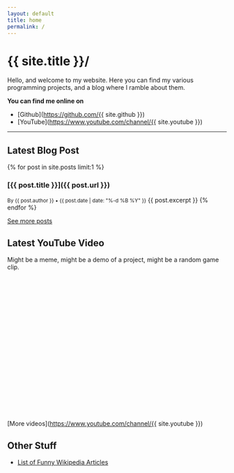 ```yaml
---
layout: default
title: home
permalink: /
---
```


# {{ site.title }}/
Hello, and welcome to my website. Here you can find my various programming projects, and a blog where I ramble about them.

**You can find me online on**
- [Github](https://github.com/{{ site.github }})
- [YouTube](https://www.youtube.com/channel/{{ site.youtube }})

---

## Latest Blog Post
{% for post in site.posts limit:1 %}
### [{{ post.title }}]({{ post.url }})
<small>By {{ post.author }} • {{ post.date | date: "%-d %B %Y" }}</small>
{{ post.excerpt }}
{% endfor %}

[See more posts](/blog)

## Latest YouTube Video
Might be a meme, might be a demo of a project, might be a random game clip.

<iframe style="width: 560px; height: 315px; max-width: 100%" frameborder="0" class="card" id="YTEmbed">Your browser does not support iFrames.</iframe>

[More videos](https://www.youtube.com/channel/{{ site.youtube }})

## Other Stuff
- [List of Funny Wikipedia Articles](/wikipedia)

<script> // yes, javascript code I wrote myself that isn't spaghetti
    const frame = document.getElementById("YTEmbed");
    const channelID = "{{ site.youtube }}";
    var guid="";
                
    fetch("https://api.rss2json.com/v1/api.json?rss_url=" + encodeURIComponent("https://www.youtube.com/feeds/videos.xml?channel_id=" + channelID))
        .then(response => response.json())
        .then(data => {
            guid = data["items"][0]["guid"]
            const embedURL = "https://www.youtube-nocookie.com/embed/" + guid.replace("yt:video:", "")
            frame.src = embedURL;
        })
        .catch(console.error);
</script>